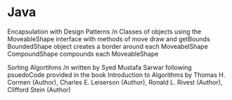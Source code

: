 # Java

Encapsulation with Design Patterns /n
  Classes of objects using the MoveableShape interface with methods of move draw and getBounds
    BoundedShape object creates a border around each MoveabelShape 
    CompoundShape compounds each MoveableShape
    
    
Sorting Algortihms /n
  written by Syed Mustafa Sarwar following psuedoCode provided in the book Introduction to Algorithms by Thomas H. Cormen (Author), Charles E. Leiserson (Author), Ronald L. Rivest (Author), Clifford Stein (Author)

